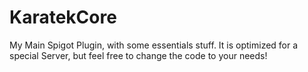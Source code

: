 # KaratekCore
My Main Spigot Plugin, with some essentials stuff. It is optimized for a special Server, but feel free to change the code to your needs!
